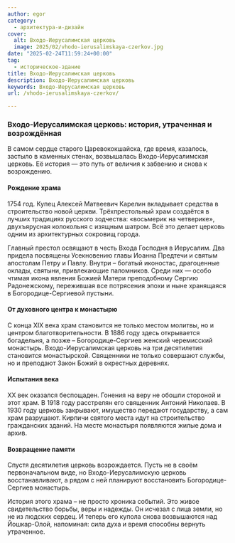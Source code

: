 ```yaml
---
author: egor
category:
  - архитектура-и-дизайн
cover:
  alt: Входо-Иерусалимская церковь
  image: 2025/02/vhodo-ierusalimskaya-czerkov.jpg
date: "2025-02-24T11:59:24+00:00"
tag:
  - историческое-здание
title: Входо-Иерусалимская церковь
description: Входо-Иерусалимская церковь
keywords: Входо-Иерусалимская церковь
url: /vhodo-ierusalimskaya-czerkov/

---
```

### **Входо-Иерусалимская церковь: история, утраченная и возрождённая**

В самом сердце старого Царевококшайска, где время, казалось, застыло в каменных стенах, возвышалась Входо-Иерусалимская церковь. Её история — это путь от величия к забвению и снова к возрождению.

#### **Рождение храма**

1754 год. Купец Алексей Матвеевич Карелин вкладывает средства в строительство новой церкви. Трёхпрестольный храм создаётся в лучших традициях русского зодчества: «восьмерик на четверике», двухъярусная колокольня с изящным шатром. Всё это делает церковь одним из архитектурных сокровищ города.

Главный престол освящают в честь Входа Господня в Иерусалим. Два придела посвящены Усекновению главы Иоанна Предтечи и святым апостолам Петру и Павлу. Внутри – богатый иконостас, драгоценные оклады, святыни, привлекающие паломников. Среди них — особо чтимая икона явления Божией Матери преподобному Сергию Радонежскому, пережившая все потрясения эпохи и ныне хранящаяся в Богородице-Сергиевой пустыни.

#### **От духовного центра к монастырю**

С конца XIX века храм становится не только местом молитвы, но и центром благотворительности. В 1886 году здесь открывается богадельня, а позже – Богородице-Сергиев женский черемисский монастырь. Входо-Иерусалимская церковь на три десятилетия становится монастырской. Священники не только совершают службы, но и преподают Закон Божий в окрестных деревнях.

#### **Испытания века**

XX век оказался беспощаден. Гонения на веру не обошли стороной и этот храм. В 1918 году расстрелян его священник Антоний Николаев. В 1930 году церковь закрывают, имущество передают государству, а сам храм разрушают. Кирпичи святого места идут на строительство гражданских зданий. На месте монастыря появляются жилые дома и архив.

#### **Возвращение памяти**

Спустя десятилетия церковь возрождается. Пусть не в своём первоначальном виде, но Входо-Иерусалимскую церковь восстанавливают, а рядом с ней планируют восстановить Богородице-Сергиев монастырь.

История этого храма – не просто хроника событий. Это живое свидетельство борьбы, веры и надежды. Он исчезал с лица земли, но не из людских сердец. И теперь его купола снова возвышаются над Йошкар-Олой, напоминая: сила духа и время способны вернуть утраченное.
